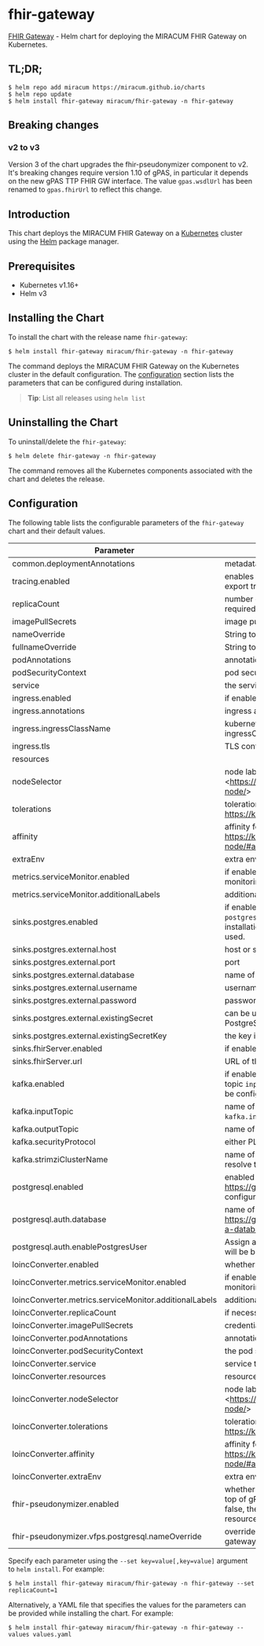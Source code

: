 # fhir-gateway

[FHIR Gateway](https://github.com/miracum/fhir-gateway) - Helm chart for deploying the MIRACUM FHIR Gateway on Kubernetes.

## TL;DR;

```console
$ helm repo add miracum https://miracum.github.io/charts
$ helm repo update
$ helm install fhir-gateway miracum/fhir-gateway -n fhir-gateway
```

## Breaking changes

### v2 to v3

Version 3 of the chart upgrades the fhir-pseudonymizer component to v2. It's breaking changes require version 1.10 of gPAS, in particular it depends
on the new gPAS TTP FHIR GW interface. The value `gpas.wsdlUrl` has been renamed to `gpas.fhirUrl` to reflect this change.

## Introduction

This chart deploys the MIRACUM FHIR Gateway on a [Kubernetes](http://kubernetes.io) cluster using the [Helm](https://helm.sh) package manager.

## Prerequisites

- Kubernetes v1.16+
- Helm v3

## Installing the Chart

To install the chart with the release name `fhir-gateway`:

```console
$ helm install fhir-gateway miracum/fhir-gateway -n fhir-gateway
```

The command deploys the MIRACUM FHIR Gateway on the Kubernetes cluster in the default configuration. The [configuration](#configuration) section lists the parameters that can be configured during installation.

> **Tip**: List all releases using `helm list`

## Uninstalling the Chart

To uninstall/delete the `fhir-gateway`:

```console
$ helm delete fhir-gateway -n fhir-gateway
```

The command removes all the Kubernetes components associated with the chart and deletes the release.

## Configuration

The following table lists the configurable parameters of the `fhir-gateway` chart and their default values.

| Parameter                                              | Description                                                                                                                                                                                                                                       | Default                                                          |
| ------------------------------------------------------ | ------------------------------------------------------------------------------------------------------------------------------------------------------------------------------------------------------------------------------------------------- | ---------------------------------------------------------------- |
| common.deploymentAnnotations                           | metadata.annotations to apply to all deployments                                                                                                                                                                                                  | <code>{}</code>                                                  |
| tracing.enabled                                        | enables tracing for all supported components by default, the components export traces in Jaeger format to `localhost:16686`                                                                                                                       | <code>false</code>                                               |
| replicaCount                                           | number of replicas. The application is well-suited to scale horizontally if required.                                                                                                                                                             | <code>1</code>                                                   |
| imagePullSecrets                                       | image pull secrets for the pod                                                                                                                                                                                                                    | <code>[]</code>                                                  |
| nameOverride                                           | String to partially override fullname template (will maintain the release name)                                                                                                                                                                   | <code>""</code>                                                  |
| fullnameOverride                                       | String to fully override fullname template                                                                                                                                                                                                        | <code>""</code>                                                  |
| podAnnotations                                         | annotations to apply to the pod                                                                                                                                                                                                                   | <code>{}</code>                                                  |
| podSecurityContext                                     | pod security context                                                                                                                                                                                                                              | <code>{}</code>                                                  |
| service                                                | the service used to expose the FHIR GW REST endpoint                                                                                                                                                                                              | <code>{"metricsPort":8081,"port":8080,"type":"ClusterIP"}</code> |
| ingress.enabled                                        | if enabled, create an Ingress to expose the FHIR Gateway outside the cluster                                                                                                                                                                      | <code>false</code>                                               |
| ingress.annotations                                    | ingress annotations                                                                                                                                                                                                                               | <code>{}</code>                                                  |
| ingress.ingressClassName                               | kubernetes.io/ingress.class: nginx kubernetes.io/tls-acme: "true" ingressClassName field                                                                                                                                                          | <code>""</code>                                                  |
| ingress.tls                                            | TLS config                                                                                                                                                                                                                                        | <code>[]</code>                                                  |
| resources                                              |                                                                                                                                                                                                                                                   | <code>{}</code>                                                  |
| nodeSelector                                           | node labels for pods assignment see: <<https://kubernetes.io/docs/concepts/scheduling-eviction/assign-pod-node/>>                                                                                                                                 | <code>{}</code>                                                  |
| tolerations                                            | tolerations for pods assignment see: <https://kubernetes.io/docs/concepts/configuration/taint-and-toleration/>                                                                                                                                    | <code>[]</code>                                                  |
| affinity                                               | affinity for pods assignment see: <https://kubernetes.io/docs/concepts/configuration/assign-pod-node/#affinity-and-anti-affinity>                                                                                                                 | <code>{}</code>                                                  |
| extraEnv                                               | extra environment vars to set on the FHIR gateway container                                                                                                                                                                                       | <code>[]</code>                                                  |
| metrics.serviceMonitor.enabled                         | if enabled, creates a ServiceMonitor instance for Prometheus Operator-based monitoring                                                                                                                                                            | <code>false</code>                                               |
| metrics.serviceMonitor.additionalLabels                | additional labels for the ServiceMonitor resource, e.g. `release: prometheus`                                                                                                                                                                     | <code>{}</code>                                                  |
| sinks.postgres.enabled                                 | if enabled, writes all received FHIR resources to a Postgres DB if `postgresql.enabled=true`, then a Postgres DB is started as part of this installation. If `postgresql.enabled=false`, then `sinks.postgres.external.*` is used.                | <code>true</code>                                                |
| sinks.postgres.external.host                           | host or server name                                                                                                                                                                                                                               | <code>""</code>                                                  |
| sinks.postgres.external.port                           | port                                                                                                                                                                                                                                              | <code>"5432"</code>                                              |
| sinks.postgres.external.database                       | name of the database to connect to                                                                                                                                                                                                                | <code>""</code>                                                  |
| sinks.postgres.external.username                       | username to authenticate as                                                                                                                                                                                                                       | <code>""</code>                                                  |
| sinks.postgres.external.password                       | password for the user                                                                                                                                                                                                                             | <code>""</code>                                                  |
| sinks.postgres.external.existingSecret                 | can be used to specify the name of an existing secret containing the PostgreSQL password. An alternative to setting the password above.                                                                                                           | <code>""</code>                                                  |
| sinks.postgres.external.existingSecretKey              | the key inside the `existingSecret` containing the password.                                                                                                                                                                                      | <code>"postgresql-password"</code>                               |
| sinks.fhirServer.enabled                               | if enabled, sends all received resources to the specified FHIR server                                                                                                                                                                             | <code>false</code>                                               |
| sinks.fhirServer.url                                   | URL of the FHIR server. Support for authentication is not implemented.                                                                                                                                                                            | <code>""</code>                                                  |
| kafka.enabled                                          | if enabled, the FHIR Gateway will read resources from the specified Kafka topic `inputTopic` and write them to `outputTopic`. Requires the Kafka cluster to be configured using <https://strimzi.io/>.                                            | <code>false</code>                                               |
| kafka.inputTopic                                       | name of the Kafka topic to read resources from DEPRECATED: use `kafka.inputTopics` (note the s) instead.                                                                                                                                          | <code>fhir-raw</code>                                            |
| kafka.outputTopic                                      | name of the topic to write processed resources to                                                                                                                                                                                                 | <code>fhir.post-gatway</code>                                    |
| kafka.securityProtocol                                 | either PLAINTEXT or SSL                                                                                                                                                                                                                           | <code>PLAINTEXT</code>                                           |
| kafka.strimziClusterName                               | name of the Strimzi Kafka CRD this gateway should connect to. This is used to resolve the Kafka bootstrap service.                                                                                                                                | <code>"my-cluster"</code>                                        |
| postgresql.enabled                                     | enabled the included Postgres DB see <https://github.com/bitnami/charts/tree/master/bitnami/postgresql> for configuration options                                                                                                                 | <code>true</code>                                                |
| postgresql.auth.database                               | name of the database to create see: <https://github.com/bitnami/containers/tree/main/bitnami/postgresql#creating-a-database-on-first-run>                                                                                                         | <code>"fhir_gateway"</code>                                      |
| postgresql.auth.enablePostgresUser                     | Assign a password to the "postgres" admin user. Otherwise, remote access will be blocked for this user                                                                                                                                            | <code>true</code>                                                |
| loincConverter.enabled                                 | whether to enable the LOINC conversion and harmonization service                                                                                                                                                                                  | <code>true</code>                                                |
| loincConverter.metrics.serviceMonitor.enabled          | if enabled, creates a ServiceMonitor instance for Prometheus Operator-based monitoring                                                                                                                                                            | <code>false</code>                                               |
| loincConverter.metrics.serviceMonitor.additionalLabels | additional labels for the ServiceMonitor resource, e.g. `release: prometheus`                                                                                                                                                                     | <code>{}</code>                                                  |
| loincConverter.replicaCount                            | if necessary, the service can easily scale horizontally                                                                                                                                                                                           | <code>1</code>                                                   |
| loincConverter.imagePullSecrets                        | credentials to use when pulling the image                                                                                                                                                                                                         | <code>[]</code>                                                  |
| loincConverter.podAnnotations                          | annotations for the pod                                                                                                                                                                                                                           | <code>{}</code>                                                  |
| loincConverter.podSecurityContext                      | the pod security context                                                                                                                                                                                                                          | <code>{}</code>                                                  |
| loincConverter.service                                 | service to expose the application                                                                                                                                                                                                                 | <code>{"port":8080,"type":"ClusterIP"}</code>                    |
| loincConverter.resources                               | resource limits and requests                                                                                                                                                                                                                      | <code>{}</code>                                                  |
| loincConverter.nodeSelector                            | node labels for pods assignment see: <<https://kubernetes.io/docs/concepts/scheduling-eviction/assign-pod-node/>>                                                                                                                                 | <code>{}</code>                                                  |
| loincConverter.tolerations                             | tolerations for pods assignment see: <https://kubernetes.io/docs/concepts/configuration/taint-and-toleration/>                                                                                                                                    | <code>[]</code>                                                  |
| loincConverter.affinity                                | affinity for pods assignment see: <https://kubernetes.io/docs/concepts/configuration/assign-pod-node/#affinity-and-anti-affinity>                                                                                                                 | <code>{}</code>                                                  |
| loincConverter.extraEnv                                | extra environment variables to set on the                                                                                                                                                                                                         | <code>[]</code>                                                  |
| fhir-pseudonymizer.enabled                             | whether to enable the FHIR Pseudonymizer - a thin, FHIR-native wrapper on top of gPAS an Vfps with additional options for anonymization. if this is set to false, then the FHIR gateway will not attempt to pseudonymize/anonymize the resources. | <code>true</code>                                                |
| fhir-pseudonymizer.vfps.postgresql.nameOverride        | overrides the chart's postgres server name to avoid conflicts with the fhir-gateway's postgresql                                                                                                                                                  | <code>"vfps-postgres"</code>                                     |

Specify each parameter using the `--set key=value[,key=value]` argument to `helm install`. For example:

```console
$ helm install fhir-gateway miracum/fhir-gateway -n fhir-gateway --set replicaCount=1
```

Alternatively, a YAML file that specifies the values for the parameters can be provided while
installing the chart. For example:

```console
$ helm install fhir-gateway miracum/fhir-gateway -n fhir-gateway --values values.yaml
```
